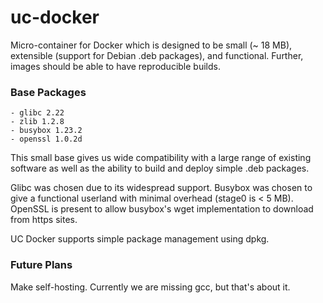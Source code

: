 # uc-docker

Micro-container for Docker which is designed to be small (~ 18 MB),
extensible (support for Debian .deb packages), and functional. Further,
images should be able to have reproducible builds.

### Base Packages ###
    - glibc 2.22
    - zlib 1.2.8
    - busybox 1.23.2
    - openssl 1.0.2d

This small base gives us wide compatibility with a large range of existing
software as well as the ability to build and deploy simple .deb packages.

Glibc was chosen due to its widespread support. Busybox was chosen to give
a functional userland with minimal overhead (stage0 is < 5 MB). OpenSSL is present to
allow busybox's wget implementation to download from https sites.

UC Docker supports simple package management using dpkg.

### Future Plans ###

Make self-hosting. Currently we are missing gcc, but that's about it.
